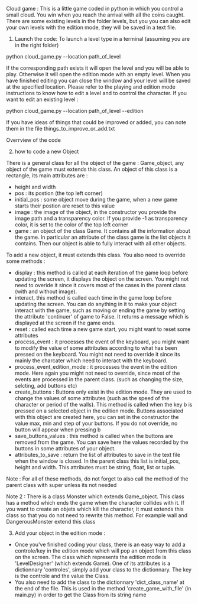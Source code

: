 Cloud game :
This is a little game coded in python in which you control a small cloud. You win when you reach the arrival with all the coins caught.
There are some existing levels in the folder levels, but you you can also edit your own levels with the edition mode, 
they will be saved in a text file.

1) Launch the code:
To launch a level type in a terminal (assuming you are in the right folder)

python cloud_game.py --location path_of_level

If the corresponding path exists it will open the level and you will be able to play. 
Otherwise it will open the edition mode with an empty level. When you have finished editing you can close the window 
and your level will be saved at the specified location. Please refer to the playing and edition mode instructions to know how to
edit a level and to control the character.
If you want to edit an existing level :

python cloud_game.py --location path_of_level --edition

If you have ideas of things that could be improved or added, you can note them in the file things_to_improve_or_add.txt

Overrview of the code 

2) how to code a new Object

There is a general class for all the object of the game : Game_object, any object of the game must extends this class. 
An object of this class is a rectangle, its main attributes are :
- height and width
- pos : its postion (the top left corner)
- initial_pos : some object move during the game, when a new game starts their postion are reset to this value
- image : the image of the object, in the constructor you provide the image path and a transparency color. If you provide -1 as 
transparency color, it is set to the color of the top left corner
- game : an object of the class Game. It contains all the information about the game. In particular an attribute of the class game is 
the list objects it contains. Then our object is able to fully interact with all other objects.

To add a new object, it must extends this class. You also need to override some methods :
- display : this method is called at each iteration of the game loop before updating the screen, it displays the object on the screen.
You might not need to overide it since it covers most of the cases in the parent class (with and without image).
- interact, this method is called each time in the game loop before updating the screen. You can do anything in it to make your object interact with 
the game, such as moving or ending the game by setting the attribute 'continuer' of game to False. It returns a message which is displayed
at the screen if the game ends. 
- reset : called each time a new game start, you might want to reset some attributes
- process_event : it processes the event of the keyboard, you might want to modify the value of some attributes according to what
has been pressed on the keyboard. You might not need to override it since its mainly the charcater which need to interact with the keyboard.
- process_event_edition_mode : it processes the event in the edition mode. Here again you might not need to override, since most of the
events are processed in the parent class. (such as changing the size, selcting, add buttons etc)
- create_buttons : Buttons only exist in the edition mode. They are used to change the values of some attributes (such
as the speed of the character or  period of the walls). This method is called when the key b is pressed on a selected object in the edition
mode.  Buttons associated with this object are created here, you can set in the constructor the value max, min and step of your buttons. If you do not override, no button will appear when pressing b
- save_buttons_values : this method is called when the buttons are removed from the game. You can save here the values recorded by the 
buttons in some attributes of your object.
- attributes_to_save : return the list of attributes to save in the text file when the window is closed. In the parent class this list is
initial_pos, height and width. This attributes must be string, float, list or tuple.

Note : For all of these methods, do not forget to also call the method of the parent class with super unless its not needed

Note 2 : There is a class Monster which extends Game_object. This class has a method which ends the game when the character collides with it. 
If you want to create an objets which kill the character, it must extends this class so that you do not need to rewrite this method. For
example wall and DangerousMonster extend this class

3) Add your object in the edition mode :
- Once you've finished coding your class, there is an easy way to add a controle/key in the edition mode which will pop an object from this class
on the screen. The class which represents the edition mode is 'LevelDesigner' (which extends Game). One of its attributes is a dictionnary 'controles', 
simply add your class to the dictionnary. The key is the controle and the value the Class.
- You also need to add the class to the dictionnary 'dict_class_name' at the end of the file. This is used in the method 'create_game_with_file' (in main.py)
in order to get the Class from its string name


